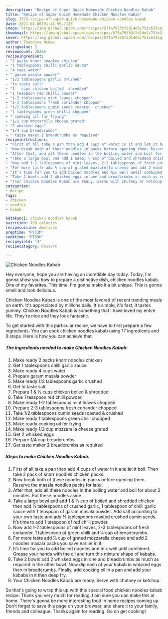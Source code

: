 ```yaml
---
description: "Recipe of Super Quick Homemade Chicken Noodles Kabab"
title: "Recipe of Super Quick Homemade Chicken Noodles Kabab"
slug: 3575-recipe-of-super-quick-homemade-chicken-noodles-kabab
date: 2021-01-06T01:41:56.713Z
image: https://img-global.cpcdn.com/recipes/57fa79335f2d14e5/751x532cq70/chicken-noodles-kabab-recipe-main-photo.jpg
thumbnail: https://img-global.cpcdn.com/recipes/57fa79335f2d14e5/751x532cq70/chicken-noodles-kabab-recipe-main-photo.jpg
cover: https://img-global.cpcdn.com/recipes/57fa79335f2d14e5/751x532cq70/chicken-noodles-kabab-recipe-main-photo.jpg
author: Theodore McGee
ratingvalue: 5
reviewcount: 28206
recipeingredient:
- "2 packs knorr noodles chicken"
- "1 tablespoons chilli garlic sauce"
- "4 cups water"
- " garam masala powder"
- "1/2 tablespoons garlic crushed"
- "to taste salt"
- "1   cups chicken boiled  shredded"
- "1 teaspoon red chilli powder"
- "1-2 tablespoons mint leaves chopped"
- "2-3 tablespoons fresh coriander chopped"
- "1/2 tablespoons cumin seeds roasted  crushed"
- "1 tablespoons green chilli chopped"
- " cooking oil for frying"
- "1/2 cup mozzarella cheese grated"
- "2 whisked eggs"
- "1/4 cup breadcrumbs"
- " taste maker 2 breadcrumbs as required"
recipeinstructions:
- "First of all take a pan then add 4 cups of water in it and let it boil. Then take 2 pack of knorr noodles chicken packs."
- "Now break both of these noodles in packs before opening them. Reserve the masala noodles packs for later."
- "After that, add all these noodles in the boiling water and boil for about 2 minutes. Put these noodles aside."
- "Take a large bowl and add 1 &amp; ½ cup of boiled and shredded chicken then add ½ tablespoons of crushed garlic, 1 tablespoon of chilli garlic sauce with 1 teaspoon of garam masala powder. Add salt according to your own taste and add ½ tablespoons roasted crushed cumin seeds. It’s time to add 1 teaspoon of red chilli powder."
- "Now add 1-2 tablespoons of mint leaves, 2-3 tablespoons of fresh coriander, 1 tablespoon of green chilli and ¼ cup of breadcrumbs."
- "For more taste add ½ cup of grated mozzarella cheese and add 2 noodles masala packs you save earlier in it."
- "It’s time for you to add boiled noodles and mix well until combined. Grease your hands with the oil and turn this mixture shape of kababs."
- "Take 2 bowls add 2 whisked eggs in one and breadcrumbs as much as required in the other bowl. Now dip each of your kabab in whisked eggs then in breadcrumbs. Finally, add cooking oil in a pan and add your kababs in it then deep fry."
- "Your Chicken Noodles Kabab are ready. Serve with chutney or ketchup."
categories:
- Recipe
tags:
- chicken
- noodles
- kabab

katakunci: chicken noodles kabab 
nutrition: 109 calories
recipecuisine: American
preptime: "PT13M"
cooktime: "PT39M"
recipeyield: "4"
recipecategory: Dessert

---
```



![Chicken Noodles Kabab](https://img-global.cpcdn.com/recipes/57fa79335f2d14e5/751x532cq70/chicken-noodles-kabab-recipe-main-photo.jpg)

Hey everyone, hope you are having an incredible day today. Today, I'm gonna show you how to prepare a distinctive dish, chicken noodles kabab. One of my favorites. This time, I'm gonna make it a bit unique. This is gonna smell and look delicious.



Chicken Noodles Kabab is one of the most favored of recent trending meals on earth. It's appreciated by millions daily. It's simple, it's fast, it tastes yummy. Chicken Noodles Kabab is something that I have loved my entire life. They're nice and they look fantastic.


To get started with this particular recipe, we have to first prepare a few ingredients. You can cook chicken noodles kabab using 17 ingredients and 9 steps. Here is how you can achieve that.

<!--inarticleads1-->

##### The ingredients needed to make Chicken Noodles Kabab:

1. Make ready 2 packs knorr noodles chicken
1. Get 1 tablespoons chilli garlic sauce
1. Make ready 4 cups water
1. Prepare  garam masala powder
1. Make ready 1/2 tablespoons garlic crushed
1. Get to taste salt
1. Prepare 1 &amp; ½ cups chicken boiled &amp; shredded
1. Take 1 teaspoon red chilli powder
1. Make ready 1-2 tablespoons mint leaves chopped
1. Prepare 2-3 tablespoons fresh coriander chopped
1. Take 1/2 tablespoons cumin seeds roasted &amp; crushed
1. Make ready 1 tablespoons green chilli chopped
1. Make ready  cooking oil for frying
1. Make ready 1/2 cup mozzarella cheese grated
1. Get 2 whisked eggs
1. Prepare 1/4 cup breadcrumbs
1. Get  taste maker 2 breadcrumbs as required




<!--inarticleads2-->

##### Steps to make Chicken Noodles Kabab:

1. First of all take a pan then add 4 cups of water in it and let it boil. Then take 2 pack of knorr noodles chicken packs.
1. Now break both of these noodles in packs before opening them. Reserve the masala noodles packs for later.
1. After that, add all these noodles in the boiling water and boil for about 2 minutes. Put these noodles aside.
1. Take a large bowl and add 1 &amp; ½ cup of boiled and shredded chicken then add ½ tablespoons of crushed garlic, 1 tablespoon of chilli garlic sauce with 1 teaspoon of garam masala powder. Add salt according to your own taste and add ½ tablespoons roasted crushed cumin seeds. It’s time to add 1 teaspoon of red chilli powder.
1. Now add 1-2 tablespoons of mint leaves, 2-3 tablespoons of fresh coriander, 1 tablespoon of green chilli and ¼ cup of breadcrumbs.
1. For more taste add ½ cup of grated mozzarella cheese and add 2 noodles masala packs you save earlier in it.
1. It’s time for you to add boiled noodles and mix well until combined. Grease your hands with the oil and turn this mixture shape of kababs.
1. Take 2 bowls add 2 whisked eggs in one and breadcrumbs as much as required in the other bowl. Now dip each of your kabab in whisked eggs then in breadcrumbs. Finally, add cooking oil in a pan and add your kababs in it then deep fry.
1. Your Chicken Noodles Kabab are ready. Serve with chutney or ketchup.




So that's going to wrap this up with this special food chicken noodles kabab recipe. Thank you very much for reading. I am sure you can make this at home. There's gonna be more interesting food in home recipes coming up. Don't forget to save this page on your browser, and share it to your family, friends and colleague. Thanks again for reading. Go on get cooking!
